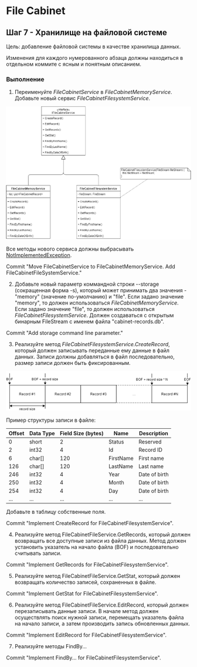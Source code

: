 # File Cabinet

## Шаг 7 - Хранилище на файловой системе

Цель: добавление файловой системы в качестве хранилища данных.

Изменения для каждого нумерованного абзаца должны находиться в отдельном коммите с ясным и понятным описанием.


### Выполнение

1. Переименуйте _FileCabinetService_ в _FileCabinetMemoryService_. Добавьте новый сервис _FileCabinetFilesystemService_.

![File System Service](images/step07-file-system-service.png)

Все методы нового сервиса должны выбрасывать [NotImplementedException](https://docs.microsoft.com/en-us/dotnet/api/system.notimplementedexception).

Commit "Move FileCabinetService to FileCabinetMemoryService. Add FileCabinetFileSystemService."

2. Добавьте новый параметр коммандной строки --storage (сокращенная форма -s), который может принимать два значения - "memory" (значение по-умолчанию) и "file". Если задано значение "memory", то должен использоваться _FileCabinetMemoryService_. Если задано значение "file", то должен использоваться _FileCabinetFilesystemService_. Должен создаваться с открытым бинарным FileStream с именем файла "cabinet-records.db".

Commit "Add storage command line parameter."

3. Реализуйте метод _FileCabinetFilesystemService.CreateRecord_, который должен записывать переданные ему данные в файл данных. Записи должны добавляться в файл последовательно, размер записи должен быть фиксированным.

![File Structure](images/step07-file-structure.png)

Пример структуры записи в файле:

| Offset | Data Type | Field Size (bytes) | Name       | Description   |
|--------|-----------|--------------------|------------|---------------|
| 0      | short     | 2                  | Status     | Reserved      |
| 2      | int32     | 4                  | Id         | Record ID     |
| 6      | char[]    | 120                | FirstName  | First name    |
| 126    | char[]    | 120                | LastName   | Last name     |
| 246    | int32     | 4                  | Year       | Date of birth |
| 250    | int32     | 4                  | Month      | Date of birth |
| 254    | int32     | 4                  | Day        | Date of birth |
| ...    | ...       | ...                | ...        | ...           |

Добавьте в таблицу собственные поля.

Commit "Implement CreateRecord for FileCabinetFilesystemService".

4. Реализуйте метод FileCabinetFileService.GetRecords, который должен возвращать все доступные записи из файла данных. Метод должен установить указатель на начало файла (BOF) и последовательно считывать записи.

Commit "Implement GetRecords for FileCabinetFilesystemService".

5. Реализуйте метод FileCabinetFileService.GetStat, который должен возвращать количество записей, сохраненных в файле.

Commit "Implement GetStat for FileCabinetFilesystemService".

6. Реализуйте метод FileCabinetFileService.EditRecord, который должен перезаписывать данные записи. В начале метод должен осуществлять поиск нужной записи, перемещать указатель файла на начало записи, а затем производить запись обновленных данных.

Commit "Implement EditRecord for FileCabinetFilesystemService".

7. Реализуйте методы FindBy...

Commit "Implement FindBy... for FileCabinetFilesystemService".
